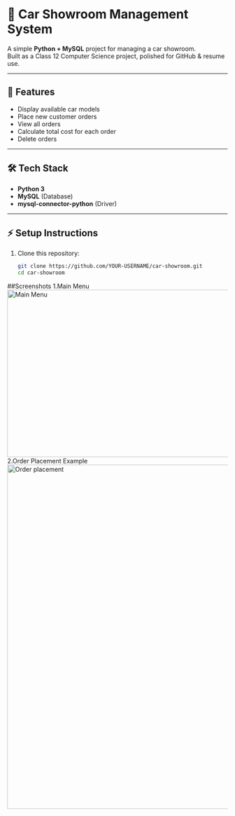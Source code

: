 # 🚗 Car Showroom Management System

A simple **Python + MySQL** project for managing a car showroom.  
Built as a Class 12 Computer Science project, polished for GitHub & resume use.

---

## 📌 Features
- Display available car models
- Place new customer orders
- View all orders
- Calculate total cost for each order
- Delete orders

---

## 🛠️ Tech Stack
- **Python 3**
- **MySQL** (Database)
- **mysql-connector-python** (Driver)

---

## ⚡ Setup Instructions
1. Clone this repository:
   ```bash
   git clone https://github.com/YOUR-USERNAME/car-showroom.git
   cd car-showroom
##Screenshots
1.Main Menu
<img width="827" height="382" alt="Main Menu" src="https://github.com/user-attachments/assets/addcd4bc-d2db-4fee-9300-7b6c0395d557" />
2.Order Placement Example
<img width="588" height="786" alt="Order placement" src="https://github.com/user-attachments/assets/3fb00006-cd57-44fe-b152-409b48d942ca" />

